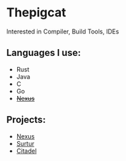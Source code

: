 # Thepigcat

Interested in Compiler, Build Tools, IDEs

## Languages I use:
- Rust
- Java
- C
- Go
- ~~[Nexus](https://github.com/Isible/nexus)~~

## Projects:

- [Nexus](https://github.com/Isible/nexus)
- [Surtur](https://github.com/Thepigcat/surtur)
- [Citadel](https://github.com/Isible/citadel)
